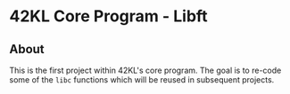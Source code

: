 # 42KL Core Program - Libft
## About
This is the first project within 42KL's core program. The goal is to re-code some of the `libc` functions which will be reused in subsequent projects.
